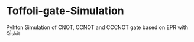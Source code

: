 # Toffoli-gate-Simulation
Pyhton Simulation of CNOT, CCNOT and CCCNOT gate based on EPR with Qiskit
